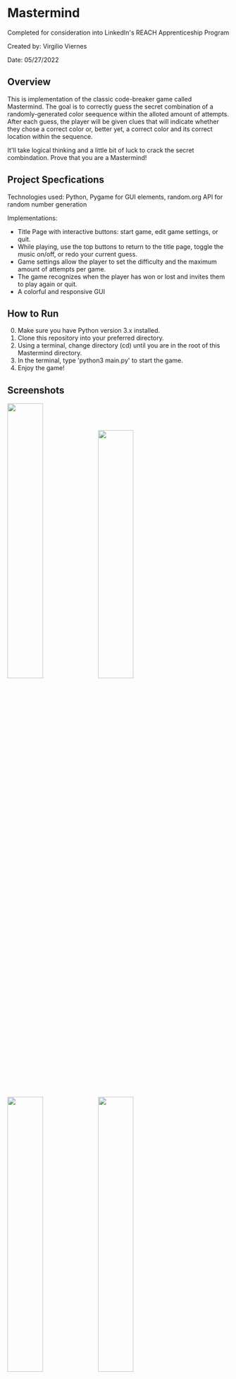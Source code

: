 # Mastermind
Completed for consideration into LinkedIn's REACH Apprenticeship Program

Created by: Virgilio Viernes

Date: 05/27/2022



## Overview
This is implementation of the classic code-breaker game called Mastermind. The goal is to correctly guess the secret combination of a
randomly-generated color seequence within the alloted amount of attempts. After each guess, the player will be given clues that will indicate whether 
they chose a correct color or, better yet, a correct color and its correct location within the sequence. 

It'll take logical thinking and a little bit of luck to crack the secret combindation. Prove that you are a Mastermind!

## Project Specfications
Technologies used: Python, Pygame for GUI elements, random.org API for random number generation

Implementations:
* Title Page with interactive buttons: start game, edit game settings, or quit.
* While playing, use the top buttons to return to the title page, toggle the music on/off, or redo your current guess.
* Game settings allow the player to set the difficulty and the maximum amount of attempts per game.
* The game recognizes when the player has won or lost and invites them to play again or quit.
* A colorful and responsive GUI

## How to Run
0. Make sure you have Python version 3.x installed.
1. Clone this repository into your preferred directory. 
2. Using a terminal, change directory (cd) until you are in the root of this Mastermind directory. 
3. In the terminal, type 'python3 main.py' to start the game. 
4. Enjoy the game!

## Screenshots
<img src="https://i.ibb.co/XFK5nq6/title.png" width="40%" /> <img src="https://i.ibb.co/hMKHYWL/gamesettings.png" width="40%" height="38%" />

<img src="https://i.ibb.co/n08n77G/board.png" width="40%" /> <img src="https://i.ibb.co/LddjWqy/components.png" width="40%" />

<img src="https://i.ibb.co/PQn0YPP/clues.png" width="40%" /> <img src="https://i.ibb.co/k4sjpS4/lose-game.png" width="40%" />

<img src="https://i.ibb.co/bKdDg8H/lose-screen.png" width="40%" /> <img src="https://i.ibb.co/Q8qpRbv/win-screen.png" width="40%" />


